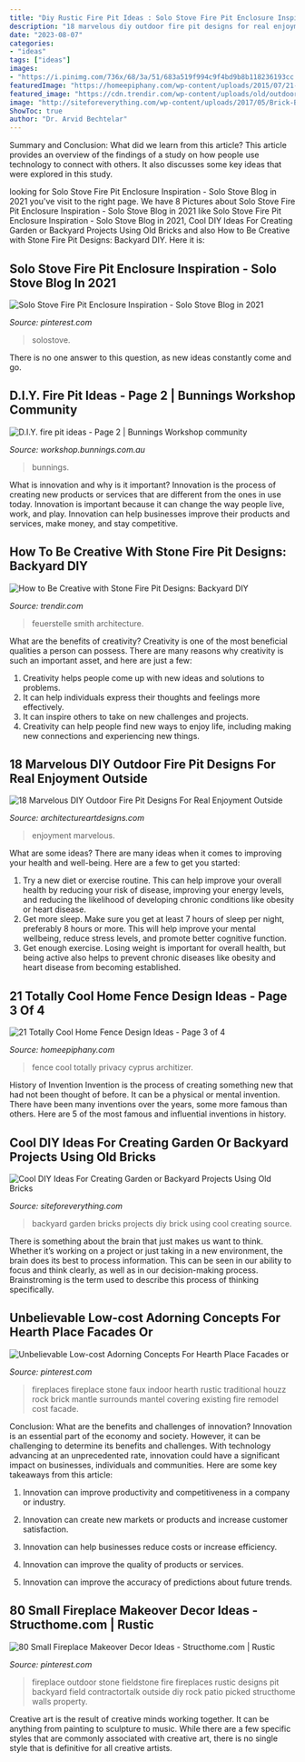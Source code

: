 ```yaml
---
title: "Diy Rustic Fire Pit Ideas : Solo Stove Fire Pit Enclosure Inspiration"
description: "18 marvelous diy outdoor fire pit designs for real enjoyment outside"
date: "2023-08-07"
categories:
- "ideas"
tags: ["ideas"]
images:
- "https://i.pinimg.com/736x/68/3a/51/683a519f994c9f4bd9b8b118236193cc.jpg"
featuredImage: "https://homeepiphany.com/wp-content/uploads/2015/07/21-Totally-Cool-Home-Fence-Design-Ideas-12.jpg"
featured_image: "https://cdn.trendir.com/wp-content/uploads/old/outdoors/2015/06/10/boulder-fire-pit.jpg"
image: "http://siteforeverything.com/wp-content/uploads/2017/05/Brick-Backyard-13.jpg"
ShowToc: true
author: "Dr. Arvid Bechtelar"
---
```



Summary and Conclusion: What did we learn from this article?
This article provides an overview of the findings of a study on how people use technology to connect with others. It also discusses some key ideas that were explored in this study.

	

		
looking for Solo Stove Fire Pit Enclosure Inspiration - Solo Stove Blog in 2021 you've visit to the right page. We have 8 Pictures about Solo Stove Fire Pit Enclosure Inspiration - Solo Stove Blog in 2021 like Solo Stove Fire Pit Enclosure Inspiration - Solo Stove Blog in 2021, Cool DIY Ideas For Creating Garden or Backyard Projects Using Old Bricks and also How to Be Creative with Stone Fire Pit Designs: Backyard DIY. Here it is:
		
    
## Solo Stove Fire Pit Enclosure Inspiration - Solo Stove Blog In 2021

<img loading=lazy src="https://i.pinimg.com/736x/69/61/e7/6961e7b95c300d344cb4645a36bff5d5.jpg" onerror="this.onerror=null;this.src='https://tse1.mm.bing.net/th?id=OIP.xPLnydtm0jhUlR-cSJ-00wHaJ3&amp;pid=15.1';" alt="Solo Stove Fire Pit Enclosure Inspiration - Solo Stove Blog in 2021">

_Source: pinterest.com_

>solostove. 

	

There is no one answer to this question, as new ideas constantly come and go.

    
## D.I.Y. Fire Pit Ideas - Page 2 | Bunnings Workshop Community

<img loading=lazy src="https://www.workshop.bunnings.com.au/t5/image/serverpage/image-id/3532iC3925BE59AAAD378?v=1.0" onerror="this.onerror=null;this.src='https://tse3.mm.bing.net/th?id=OIP.NSuxGagbGK7ApoUkprmVNgHaNG&amp;pid=15.1';" alt="D.I.Y. fire pit ideas - Page 2 | Bunnings Workshop community">

_Source: workshop.bunnings.com.au_

>bunnings. 

	

What is innovation and why is it important?
Innovation is the process of creating new products or services that are different from the ones in use today. Innovation is important because it can change the way people live, work, and play. Innovation can help businesses improve their products and services, make money, and stay competitive.

    
## How To Be Creative With Stone Fire Pit Designs: Backyard DIY

<img loading=lazy src="https://cdn.trendir.com/wp-content/uploads/old/outdoors/2015/06/10/boulder-fire-pit.jpg" onerror="this.onerror=null;this.src='https://tse2.mm.bing.net/th?id=OIP.hAzqf6NUR7PPvM3jEBUYPwHaIc&amp;pid=15.1';" alt="How to Be Creative with Stone Fire Pit Designs: Backyard DIY">

_Source: trendir.com_

>feuerstelle smith architecture. 

	

What are the benefits of creativity?
Creativity is one of the most beneficial qualities a person can possess. There are many reasons why creativity is such an important asset, and here are just a few: 
1. Creativity helps people come up with new ideas and solutions to problems. 
2. It can help individuals express their thoughts and feelings more effectively.
3. It can inspire others to take on new challenges and projects.
4. Creativity can help people find new ways to enjoy life, including making new connections and experiencing new things.

    
## 18 Marvelous DIY Outdoor Fire Pit Designs For Real Enjoyment Outside

<img loading=lazy src="https://www.architectureartdesigns.com/wp-content/uploads/2015/10/1730.jpg" onerror="this.onerror=null;this.src='https://tse1.mm.bing.net/th?id=OIP.LYECi_ljbAywEFdShpSGJQHaFX&amp;pid=15.1';" alt="18 Marvelous DIY Outdoor Fire Pit Designs For Real Enjoyment Outside">

_Source: architectureartdesigns.com_

>enjoyment marvelous. 

	

What are some ideas?
There are many ideas when it comes to improving your health and well-being. Here are a few to get you started: 
1. Try a new diet or exercise routine. This can help improve your overall health by reducing your risk of disease, improving your energy levels, and reducing the likelihood of developing chronic conditions like obesity or heart disease. 
2. Get more sleep. Make sure you get at least 7 hours of sleep per night, preferably 8 hours or more. This will help improve your mental wellbeing, reduce stress levels, and promote better cognitive function. 
3. Get enough exercise. Losing weight is important for overall health, but being active also helps to prevent chronic diseases like obesity and heart disease from becoming established.

    
## 21 Totally Cool Home Fence Design Ideas - Page 3 Of 4

<img loading=lazy src="https://homeepiphany.com/wp-content/uploads/2015/07/21-Totally-Cool-Home-Fence-Design-Ideas-12.jpg" onerror="this.onerror=null;this.src='https://tse1.mm.bing.net/th?id=OIP.Q3RJ12m9XoCjGOQriKa4xwHaE3&amp;pid=15.1';" alt="21 Totally Cool Home Fence Design Ideas - Page 3 of 4">

_Source: homeepiphany.com_

>fence cool totally privacy cyprus architizer. 

	

History of Invention
Invention is the process of creating something new that had not been thought of before. It can be a physical or mental invention. There have been many inventions over the years, some more famous than others. Here are 5 of the most famous and influential inventions in history.

    
## Cool DIY Ideas For Creating Garden Or Backyard Projects Using Old Bricks

<img loading=lazy src="http://siteforeverything.com/wp-content/uploads/2017/05/Brick-Backyard-13.jpg" onerror="this.onerror=null;this.src='https://tse3.mm.bing.net/th?id=OIP.qlv9Gj1ze5gD8d2C8295TwHaLL&amp;pid=15.1';" alt="Cool DIY Ideas For Creating Garden or Backyard Projects Using Old Bricks">

_Source: siteforeverything.com_

>backyard garden bricks projects diy brick using cool creating source. 

	

There is something about the brain that just makes us want to think. Whether it’s working on a project or just taking in a new environment, the brain does its best to process information. This can be seen in our ability to focus and think clearly, as well as in our decision-making process. Brainstroming is the term used to describe this process of thinking specifically.

    
## Unbelievable Low-cost Adorning Concepts For Hearth Place Facades Or

<img loading=lazy src="https://i.pinimg.com/736x/68/3a/51/683a519f994c9f4bd9b8b118236193cc.jpg" onerror="this.onerror=null;this.src='https://tse2.mm.bing.net/th?id=OIP.NjdGHHMjmdN1o8ZNwIO64AHaJ3&amp;pid=15.1';" alt="Unbelievable Low-cost Adorning Concepts For Hearth Place Facades or">

_Source: pinterest.com_

>fireplaces fireplace stone faux indoor hearth rustic traditional houzz rock brick mantle surrounds mantel covering existing fire remodel cost facade. 

	

Conclusion: What are the benefits and challenges of innovation?
Innovation is an essential part of the economy and society. However, it can be challenging to determine its benefits and challenges. With technology advancing at an unprecedented rate, innovation could have a significant impact on businesses, individuals and communities. Here are some key takeaways from this article:
1. Innovation can improve productivity and competitiveness in a company or industry.

2. Innovation can create new markets or products and increase customer satisfaction.

3. Innovation can help businesses reduce costs or increase efficiency.

4. Innovation can improve the quality of products or services.

5. Innovation can improve the accuracy of predictions about future trends.

    
## 80 Small Fireplace Makeover Decor Ideas - Structhome.com | Rustic

<img loading=lazy src="https://i.pinimg.com/736x/42/1b/fc/421bfc1d84317bd776578340906082fc.jpg" onerror="this.onerror=null;this.src='https://tse2.mm.bing.net/th?id=OIP.WUhPy41wxrlWOxvZQ9N4fwHaNK&amp;pid=15.1';" alt="80 Small Fireplace Makeover Decor Ideas - Structhome.com | Rustic">

_Source: pinterest.com_

>fireplace outdoor stone fieldstone fire fireplaces rustic designs pit backyard field contractortalk outside diy rock patio picked structhome walls property. 

	

Creative art is the result of creative minds working together. It can be anything from painting to sculpture to music. While there are a few specific styles that are commonly associated with creative art, there is no single style that is definitive for all creative artists.

